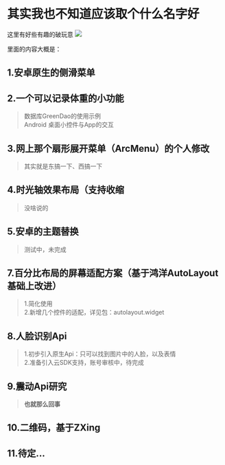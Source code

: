 
# 其实我也不知道应该取个什么名字好
这里有好些有趣的破玩意
![](https://gitee.com/KosmosZero/SmallWidget/blob/master/app/src/main/res/drawable-nodpi/zero_hands.gif)

里面的内容大概是：

## 1.安卓原生的侧滑菜单

## 2.一个可以记录体重的小功能
> 数据库GreenDao的使用示例<br/>
Android 桌面小控件与App的交互

## 3.网上那个扇形展开菜单（ArcMenu）的个人修改
> 其实就是东搞一下、西搞一下

## 4.时光轴效果布局（支持收缩
> 没啥说的

## 5.安卓的主题替换
> 测试中，未完成

## 7.百分比布局的屏幕适配方案（基于鸿洋AutoLayout基础上改进）
> 1.简化使用<br/>
> 2.新增几个控件的适配，详见包：autolayout.widget

## 8.人脸识别Api
> 1.初步引入原生Api：只可以找到图片中的人脸，以及表情<br/>
> 2.准备引入云SDK支持，账号审核中，待完成

## 9.震动Api研究
> **也就那么回事**

## 10.二维码，基于ZXing

## 11.待定...


